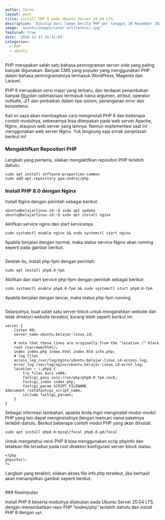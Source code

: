 ```yaml
---
author: Imron
layout: post
title: Install PHP 8 pada Ubuntu Server 20.04 LTS
description: 'Dikutip dari laman berita PHP per tanggal 26 November 2020 PHP resmi merilis versi PHP 8 yang dapat Anda coba versi stabil 8.0.0'
image: 'assets/images/cover-art(centos).jpg'
featured: true
date: '2020-12-13 16:11:05'
categories:
  - PHP
  - ubuntu
---
```


PHP merupakan salah satu bahasa pemrograman server-side yang paling banyak digunakan. Banyak CMS yang populer yang menggunakan PHP dalam bahasa pemrogramannya termasuk WordPress, Magento dan Laravel.

PHP 8 merupakan versi major yang terbaru, dan terdapat penambahan banyak [fitur](https://www.php.net/releases/8.0/en.php)dan optimasisasi termasuk nama argumen, atribut, operator nullsafe, JIT dan perbaikan dalam tipe sistem, penanganan error dan konsistensi.

Kali ini saya akan membagikan cara menginstall PHP 8 dan beberapa contoh modulnya, sebenarnya bisa diterpakan pada web server Apache, Nginx, ataupun web server yang lainnya. Namun implementasi saat ini menggunakan web server Nginx. Yuk langsung saja simak penjelasan berikut ini!

<!--kg-card-begin: html--><script async src="https://pagead2.googlesyndication.com/pagead/js/adsbygoogle.js"></script><ins class="adsbygoogle" style="display:block; text-align:center;" data-ad-layout="in-article" data-ad-format="fluid" data-ad-client="ca-pub-1515372853161377" data-ad-slot="4684565489"></ins><script>
     (adsbygoogle = window.adsbygoogle || []).push({});
</script><!--kg-card-end: html-->
### Mengaktifkan Repositori PHP

Langkah yang pertama, silakan mengaktifkan repositori PHP terlebih dahulu.

<!--kg-card-begin: markdown-->

    sudo apt install software-properties-common
    sudo add-apt-repository ppa:ondrej/php

<!--kg-card-end: markdown-->
### Install PHP 8.0 dengan Nginx

Install Nginx dengan perintah sebagai berikut:

<!--kg-card-begin: markdown-->

    ubuntu@belajarlinux-id:~$ sudo apt update
    ubuntu@belajarlinux-id:~$ sudo apt install nginx

<!--kg-card-end: markdown-->

Aktifkan service nginx dan start servicenya.

<!--kg-card-begin: markdown-->

    sudo systemctl enable nginx && sudo systemctl start nginx

<!--kg-card-end: markdown-->

Apabila berjalan dengan normal, maka status service Nginx akan running seperti pada gambar berikut.

<figure class="kg-card kg-image-card"><img src="/content/images/2020/12/Status-Nginx.png" class="kg-image" alt></figure>

Setelah itu, install php-fpm dengan perintah:

<!--kg-card-begin: markdown-->

    sudo apt install php8.0-fpm

<!--kg-card-end: markdown-->

Aktifkan dan start service php-fpm dengan perintah sebagai berikut:

<!--kg-card-begin: markdown-->

    sudo systemctl enable php8.0-fpm && sudo systemctl start php8.0-fpm

<!--kg-card-end: markdown-->

Apabila berjalan dengan lancar, maka status php-fpm running.

<figure class="kg-card kg-image-card"><img src="/content/images/2020/12/Status-Phpfpm.png" class="kg-image" alt srcset="/content/images/size/w600/2020/12/Status-Phpfpm.png 600w, /content/images/size/w1000/2020/12/Status-Phpfpm.png 1000w, /content/images/2020/12/Status-Phpfpm.png 1163w" sizes="(min-width: 720px) 720px"></figure>

Selanjutnya, buat salah satu server-block untuk mengarahkan website dan letak direktori website tersebut, kurang lebih seperti berikut ini:

<!--kg-card-begin: markdown-->

    server {
        listen 80;
        server_name ubuntu.belajar-linux.id;
    
        # note that these lines are originally from the "location /" block
        root /var/www/html/;
        index index.php index.html index.htm info.php;
        # log files
        access_log /var/log/nginx/ubuntu.belajar-linux.id-access.log;
        error_log /var/log/nginx/ubuntu.belajar-linux.id-error.log;
        location ~ \.php$ {
            try_files $uri =404;
            fastcgi_pass unix:/run/php/php8.0-fpm.sock;
            fastcgi_index index.php;
            fastcgi_param SCRIPT_FILENAME $document_root$fastcgi_script_name;
            include fastcgi_params;
        }
    }
    

<!--kg-card-end: markdown-->

Sebagai informasi tambahan, apabila Anda ingin menginstall modul-modul PHP yang lain dapat menginstallnya dengan mencari nama paketnya terlebih dahulu. Berikut beberapa contoh modul PHP yang akan diinstall.

<!--kg-card-begin: markdown-->

    sudo apt install php8.0-mysql/focal php8.0-gd/focal

<!--kg-card-end: markdown-->

Untuk mengetahui versi PHP 8 bisa menggunakan scrip phpinfo dan letakkan file tersebut pada root direktori konfigurasi server-block diatas.

<!--kg-card-begin: markdown-->

    <?php
    phpinfo();
    ?>

<!--kg-card-end: markdown-->

Langkah yang terakhir, silakan akses file info.php tersebut, jika berhasil akan menampilkan gambar seperti berikut.

<figure class="kg-card kg-image-card"><img src="/content/images/2020/12/Php-Info.png" class="kg-image" alt srcset="/content/images/size/w600/2020/12/Php-Info.png 600w, /content/images/size/w1000/2020/12/Php-Info.png 1000w, /content/images/2020/12/Php-Info.png 1320w" sizes="(min-width: 720px) 720px"></figure>
### Kesimpulan

Install PHP 8 beserta modulnya dilakukan pada Ubuntu Server 20.04 LTS, dengan menambahkan repo PHP “ondrej/php” terlebih dahulu dan install PHP 8 dengan `apt`.

